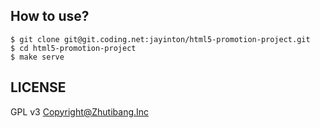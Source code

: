 ## How to use?

```
$ git clone git@git.coding.net:jayinton/html5-promotion-project.git
$ cd html5-promotion-project
$ make serve
```

## LICENSE

GPL v3 Copyright@Zhutibang.Inc
